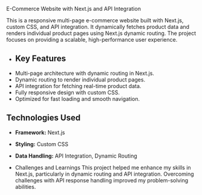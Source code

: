 E-Commerce Website with Next.js and API Integration

This is a responsive multi-page e-commerce website built with Next.js, custom CSS, and API integration. It dynamically fetches product data and renders individual product pages using Next.js dynamic routing. The project focuses on providing a scalable, high-performance user experience.

- ## Key Features
- Multi-page architecture with dynamic routing in Next.js.  
- Dynamic routing to render individual product pages.  
- API integration for fetching real-time product data.  
- Fully responsive design with custom CSS.  
- Optimized for fast loading and smooth navigation.  

## Technologies Used  
- **Framework:** Next.js  
- **Styling:** Custom CSS  
- **Data Handling:** API Integration, Dynamic Routing

- Challenges and Learnings
This project helped me enhance my skills in Next.js, particularly in dynamic routing and API integration. Overcoming challenges with API response handling improved my problem-solving abilities. 
